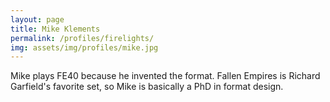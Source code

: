 ```yaml
---
layout: page
title: Mike Klements
permalink: /profiles/firelights/
img: assets/img/profiles/mike.jpg
---
```


Mike plays FE40 because he invented the format. Fallen Empires is Richard Garfield's favorite set, so Mike is basically a PhD in format design.

